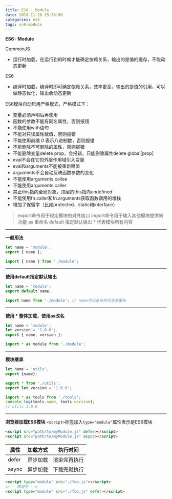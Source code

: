 ```yaml
---
title: ES6 · Module
date: 2018-11-26 15:36:00
categories: es6
tags: es6-module
---
```


**ES6 · Module**

<!-- more -->

CommonJS
- 运行时加载，在运行到的时候才能确定依赖关系，输出的是值的缓存，不能动态更新

ES6
- 编译时加载，编译时即可确定依赖关系，效率更高，输出的是值的引用，可以做静态优化，输出会动态更新

ES6模块自动启用严格模式，严格模式下：
- 变量必须声明后再使用
- 函数的参数不能有同名属性，否则报错
- 不能使用with语句
- 不能对只读属性赋值，否则报错
- 不能使用前缀 0 表示八进制数，否则报错
- 不能删除不可删除的属性，否则报错
- 不能删除变量delete prop，会报错，只能删除属性delete global[prop]
- eval不会在它的外层作用域引入变量
- eval和arguments不能被重新赋值
- arguments不会自动反映函数参数的变化
- 不能使用arguments.callee
- 不能使用arguments.caller
- 禁止this指向全局对象，顶层的this指向undefined
- 不能使用fn.caller和fn.arguments获取函数调用的堆栈
- 增加了保留字（比如protected、static和interface）

> export命令用于规定模块的对外接口
> import命令用于输入其他模块提供的功能
> as 重命名
> default 指定默认输出
> \* 代表模块所有内容

---
**一般用法**
```js module.js
let name = 'module';
export { name };
```
```js main.js
import { name } from './module';
```
---
**使用default指定默认输出**
```js module.js
let name = 'module';
export default name;
```
```js main.js
import name from './module'; // name可以是任何合法变量名
```
---
**使用 \* 整体加载，使用as改名**
```js module.js
let name = 'module';
let version = '1.0.0';
export { name, version };
```
```js main.js
import * as module from './module';
```
---
**模块继承**
```js utils.js
let name = 'utils';
export {name};
```
```js tools.js
export * from './utils';
export let version = '1.0.0';
```
```js main.js
import * as tools from './tools';
console.log(tools.name, tools.version);
// utils 1.0.0
```
--- 
**浏览器加载ES6模块**
`<script>`标签加入`type="module"`属性表示是ES6模块
```html
<script src="path/to/myModule.js" defer></script>
<script src="path/to/myModule.js" async></script>
```
|属性|加载方式|执行时间|
|---|---|---|
|defer|异步加载|渲染完再执行|
|async|异步加载|下载完就执行|
```html
<script type="module" src="./foo.js"></script>
<!-- 等同于 -->
<script type="module" src="./foo.js" defer></script>
```
